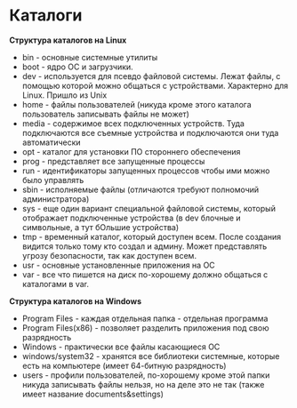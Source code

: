# Каталоги

**Структура каталогов на Linux**
- bin - основные системные утилиты
- boot - ядро ОС и загрузчики.
- dev - используется для псевдо файловой системы. Лежат файлы, с помощью которой можно общаться с устройствами. Характерно для Linux. Пришло из Unix
- home - файлы пользователей (никуда кроме этого каталога пользователь записывать файлы не может)
- media - содержимое всех подключенных устройств. Туда подключаются все съемные устройства и подключаются они туда автоматически
- opt - каталог для установки ПО стороннего обеспечения
- prog - представляет все запущенные процессы
- run - идентификаторы запущенных процессов чтобы ими можно было управлять
- sbin - исполняемые файлы (отличаются требуют полномочий администратора)
- sys - еще один вариант специальной файловой системы, который отображает подключенные устройства (в dev блочные и символьные, а тут бОльшие устройства)
- tmp - временный каталог, который доступен всем. После создания видится только тому кто создал и админу. Может представлять угрозу безопасности, так как доступен всем.
- usr - основные установленные приложения на ОС
- var - все что пишется на диск по-хорошему должно общаться с каталогами в var.

**Структура каталогов на Windows**
- Program Files - каждая отдельная папка - отдельная программа
- Program Files(x86) - позволяет разделить приложения под свою разрядность
- Windows - практически все файлы касающиеся ОС
- windows/system32 - хранятся все библиотеки системные, которые есть на компьютере (имеет 64-битную разрядность)
- users - профили пользователей, по-хорошему кроме этой папки никуда записывать файлы нельзя, но на деле это не так (также имеет название documents&settings)
